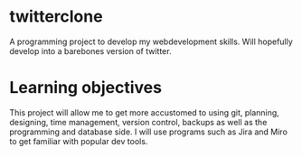 # twitterclone
A programming project to develop my webdevelopment skills. Will hopefully develop into a barebones version of twitter.

# Learning objectives
This project will allow me to get more accustomed to using git, planning, designing, time management, version control, backups as well as the programming and database side.
I will use programs such as Jira and Miro to get familiar with popular dev tools.
